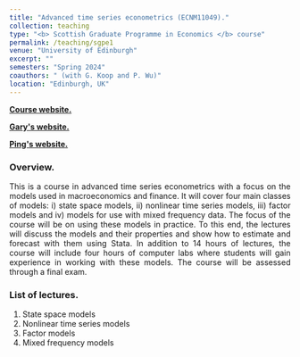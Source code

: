 ```yaml
---
title: "Advanced time series econometrics (ECNM11049)."
collection: teaching
type: "<b> Scottish Graduate Programme in Economics </b> course"
permalink: /teaching/sgpe1
venue: "University of Edinburgh"
excerpt: ""
semesters: "Spring 2024"
coauthors: " (with G. Koop and P. Wu)"
location: "Edinburgh, UK"
---
```


[**Course website.**](https://sites.google.com/site/garykoop/teaching/sgpe-atse)

[**Gary's website.**](https://sites.google.com/site/garykoop/)

[**Ping's website.**](https://pingwu.org)

### Overview.
<p align="justify"> This is a course in advanced time series econometrics with a focus on the models used in macroeconomics and finance. It will cover four main classes of models: i) state space models, ii) nonlinear time series models, iii) factor models and iv) models for use with mixed frequency data. The focus of the course will be on using these models in practice. To this end, the lectures will discuss the models and their properties and show how to estimate and forecast with them using Stata. In addition to 14 hours of lectures, the course will include four hours of computer labs where students will gain experience in working with these models. The course will be assessed through a final exam.
 </p>


### List of lectures.
1. State space models
2. Nonlinear time series models
3. Factor models
4. Mixed frequency models
